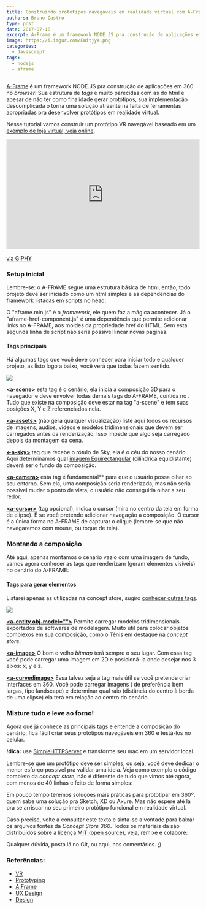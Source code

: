 ```yaml
---
title: Construindo protótipos navegáveis em realidade virtual com A-Frame
authors: Bruno Castro
type: post
date: 2017-07-16
excerpt: A-Frame é um framework NODE.JS pra construção de aplicações em 360 no browser.
image: https://i.imgur.com/EWitjy4.png
categories:
  - Javascript
tags:
  - nodejs
  - aframe
---
```


[A-Frame](https://aframe.io/) é um framework NODE.JS pra construção de
aplicações em 360 no *browser*. Sua estrutura de *tags* é muito parecidas com as
do html e apesar de não ter como finalidade gerar protótipos, sua implementação
descomplicada o torna uma solução atraente na falta de ferramentas apropriadas
pra desenvolver protótipos em realidade virtual.

Nesse tutorial vamos construir um protótipo VR navegável baseado em um [exemplo
de loja virtual, veja online](https://conceptstore360.github.io/).

<div style="max-width: 800px; width:100%;height:0;padding-bottom:57%;position:relative;"><iframe src="https://giphy.com/embed/l1BgSQsZviwBFQa6k" width="100%" height="100%" style="max-width: 800px; position:absolute" frameBorder="0" class="giphy-embed" allowFullScreen></iframe></div><p><a href="https://giphy.com/gifs/vr-virtual-reality-360-l1BgSQsZviwBFQa6k">via GIPHY</a></p>

### Setup inicial

Lembre-se: o A-FRAME segue uma estrutura básica de html, então, todo projeto
deve ser iniciado como um html simples e as dependências do framework listadas
em scripts no head:

<script src="https://gist.github.com/brunocastro/9151dd5192370ae2a795f08218ebd3e6.js"></script>

O "aframe.min.js" é o *framework*, ele quem faz a mágica acontecer. Já o
"aframe-href-component.js" é uma dependência que permite adicionar links no
A-FRAME, aos moldes da propriedade href do HTML. Sem esta segunda linha de
script não seria possível lincar novas páginas.

#### Tags principais

Há algumas tags que você deve conhecer para iniciar todo e qualquer projeto, as
listo logo a baixo, você verá que todas fazem sentido.

![](https://cdn-images-1.medium.com/max/800/1*Rgsn-5qqCdg2vkmEaCGhnw.png)

**[&lt;a-scene&gt;](https://aframe.io/docs/0.6.0/core/scene.html)** esta tag é o cenário,
ela inicia a composição 3D para o navegador e deve envolver todas demais tags do
A-FRAME, contida no <body>. Tudo que existe na composição deve estar na tag
"a-scene" e tem suas posições X, Y e Z referenciados nela.

**[&lt;a-assets&gt;](https://aframe.io/docs/0.6.0/core/asset-management-system.html)** (não gera qualquer visualização) liste aqui todos os recursos de imagens,
audios, vídeos e modelos tridimensionais que devem ser carregados antes da
renderização. Isso impede que algo seja carregado depois da montagem da cena.

<script src="https://gist.github.com/brunocastro/2df875cac225bb784563812307cba268.js"></script>

**[&lt;-a-sky&gt;](https://aframe.io/docs/0.6.0/primitives/a-sky.html)** tag que
recebe o rótulo de Sky, ela é o céu do nosso cenário. Aqui determinamos qual
[imagem Equirectangular](https://www.flickr.com/groups/equirectangular/)
(cilíndrica equidistante) deverá ser o fundo da composição.

<script src="https://gist.github.com/brunocastro/1e0bf49a80998255dc348bf20d27f814.js"></script>

**[&lt;a-camera&gt;](https://aframe.io/docs/0.6.0/primitives/a-camera.html)** esta tag
 é fundamental** para que o usuário possa olhar ao seu entorno. Sem ela, uma
composição seria renderizada, mas não seria possível mudar o ponto de vista, o
usuário não conseguiria olhar a seu redor.

<script src="https://gist.github.com/brunocastro/85e32127f4f6025d280866361d388b90.js"></script>

**[&lt;a-cursor&gt;](https://aframe.io/docs/0.6.0/primitives/a-cursor.html)** (tag
opcional), indica o cursor (mira no centro da tela em forma de elipse). É se você
pretende adicionar navegação a composição. O cursor é a única forma no A-FRAME
de capturar o clique (lembre-se que não navegaremos com mouse, ou toque de
tela).

### Montando a composição

Até aqui, apenas montamos o cenário vazio com uma imagem de fundo, vamos agora
conhecer as tags que renderizam (geram elementos visíveis) no cenário do
A-FRAME:

#### Tags para gerar elementos

Listarei apenas as utilizadas na concept store, sugiro [conhecer outras
tags](https://aframe.io/docs/).

![](https://cdn-images-1.medium.com/max/1000/1*YpuSoi-CU63POpmnktyyhA.png)

**[&lt;a-entity
obj-model=""&gt;](https://aframe.io/docs/0.6.0/components/obj-model.html)**
Permite carregar modelos tridimensionais exportados de softwares de modelagem.
Muito útil para colocar objetos complexos em sua composição, como o Tênis em
destaque na *concept store*.

<script src="https://gist.github.com/brunocastro/57155df22d5b9962a9c5e365822d2a8a.js"></script>

**[&lt;a-image&gt;](https://aframe.io/docs/0.6.0/primitives/a-image.html)** O bom e
velho *bitmap* terá sempre o seu lugar. Com essa tag você pode carregar uma
imagem em 2D e posicioná-la onde desejar nos 3 eixos: x, y e z.

<script src="https://gist.github.com/brunocastro/7fb72f50a566dbe9223d3c4058dbfa25.js"></script>

**[&lt;a-curvedimage&gt;](https://aframe.io/docs/0.6.0/primitives/a-curvedimage.html)**
Essa talvez seja a tag mais útil se você pretende criar interfaces em 360.
Você pode carregar imagens ( de preferência bem largas, tipo landscape) e
determinar qual raio (distância do centro à borda de uma elipse) ela terá em
relação ao centro do cenário.

<script src="https://gist.github.com/brunocastro/6f2b67fd5ae4d9422c3baf59c76ef2eb.js"></script>

### Misture tudo e leve ao forno!

Agora que já conhece as principais tags e entende a composição do cenário, fica
fácil criar seus protótipos navegáveis em 360 e testá-los no celular.<br>

**!dica:** use
[SimpleHTTPServer](https://www.scottmadethis.net/interactive/simpleserver/) e
transforme seu mac em um servidor local.

Lembre-se que um protótipo deve ser simples, ou seja, você deve dedicar o menor
esforço possível pra validar uma ideia. Veja como exemplo o código completo da
*concept store*, não é diferente de tudo que vimos até agora, com menos de 40
linhas e feito de forma simples:

<script src="https://gist.github.com/brunocastro/2f2606fca0906a75db1e44f660b4946b.js"></script>

Em pouco tempo teremos soluções mais práticas para prototipar em 360º, quem sabe
uma solução pra Sketch, XD ou Axure. Mas não espere até lá pra se arriscar no
seu primeiro protótipo funcional em realidade virtual.

Caso precise, volte a consultar este texto e sinta-se a vontade para baixar os
arquivos fontes da *Concept Store 360*. Todos os materiais da são distribuídos
sobre a [licença MIT (open source)](https://pt.wikipedia.org/wiki/LicenÃ§a_MIT),
veja, remixe e colabore:

Qualquer dúvida, posta lá no Git, ou aqui, nos comentários. ;)

### Referências:
* [VR](https://medium.com/tag/vr?source=post)
* [Prototyping](https://medium.com/tag/prototyping?source=post)
* [A Frame](https://medium.com/tag/a-frame?source=post)
* [UX Design](https://medium.com/tag/ux-design?source=post)
* [Design](https://medium.com/tag/design?source=post)
